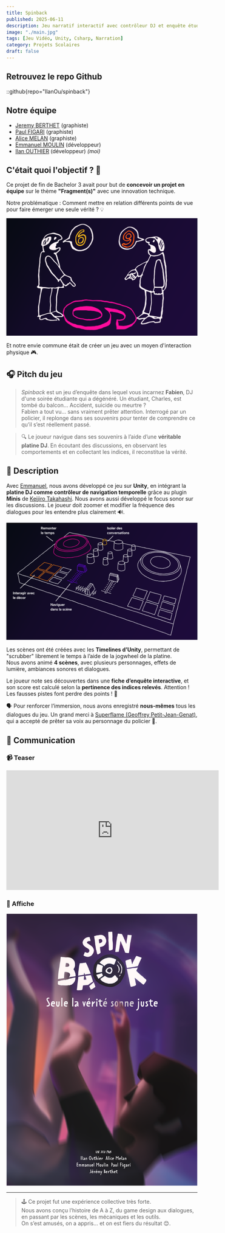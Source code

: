```yaml
---
title: Spinback
published: 2025-06-11
description: Jeu narratif interactif avec contrôleur DJ et enquête étudiante 🔍
image: "./main.jpg"
tags: [Jeu Vidéo, Unity, Csharp, Narration]
category: Projets Scolaires
draft: false
---
```


## Retrouvez le repo Github

::github{repo="IlanOu/spinback"}

## Notre équipe

- [Jeremy BERTHET](https://linktr.ee/aarleem) (graphiste)
- [Paul FIGARI](https://www.paulfigari.fr/) (graphiste)
- [Alice MELAN](https://www.linkedin.com/in/alice-melan-267378258/) (graphiste)
- [Emmanuel MOULIN](https://github.com/Kibishi47) (développeur)
- [Ilan OUTHIER](https://github.com/IlanOu) (développeur) *(moi)*

## C'était quoi l'objectif ? 🤔

Ce projet de fin de Bachelor 3 avait pour but de **concevoir un projet en équipe** sur le thème **"Fragment(s)"** avec une innovation technique.

Notre problématique : Comment mettre en relation différents points de vue pour faire émerger une seule vérité ? 💡

![Points de vue](./point-of-view.png)

Et notre envie commune était de créer un jeu avec un moyen d'interaction physique 🎮.

## 🎧 Pitch du jeu

> *Spinback* est un jeu d’enquête dans lequel vous incarnez **Fabien**, DJ d'une soirée étudiante qui a dégénéré.
> Un étudiant, Charles, est tombé du balcon... Accident, suicide ou meurtre ?  
> Fabien a tout vu… sans vraiment prêter attention. Interrogé par un policier, il replonge dans ses souvenirs pour tenter de comprendre ce qu’il s’est réellement passé.

> 🔍 Le joueur navigue dans ses souvenirs à l’aide d’une **véritable platine DJ**. En écoutant des discussions, en observant les comportements et en collectant les indices, il reconstitue la vérité.

## 📝 Description

Avec [Emmanuel](https://github.com/Kibishi47), nous avons développé ce jeu sur **Unity**, en intégrant la **platine DJ comme contrôleur de navigation temporelle** grâce au plugin **Minis** de [Keijiro Takahashi](https://github.com/keijiro/Minis).
Nous avons aussi développé le focus sonor sur les discussions. Le joueur doit zoomer et modifier la fréquence des dialogues pour les entendre plus clairement 🔊.

![Platine](./platine.png)

Les scènes ont été créées avec les **Timelines d’Unity**, permettant de "scrubber" librement le temps à l’aide de la jogwheel de la platine.  
Nous avons animé **4 scènes**, avec plusieurs personnages, effets de lumière, ambiances sonores et dialogues.

Le joueur note ses découvertes dans une **fiche d’enquête interactive**, et son score est calculé selon la **pertinence des indices relevés**. Attention ! Les fausses pistes font perdre des points ! 😬

🗣️ Pour renforcer l’immersion, nous avons enregistré **nous-mêmes** tous les dialogues du jeu.
Un grand merci à [Superflame (Geoffrey Petit-Jean-Genat)](https://www.youtube.com/@superflameur), qui a accepté de prêter sa voix au personnage du policier 👮.

## 📢 Communication

### 📹 Teaser

<iframe 
width="560" 
height="315" 
src="https://www.youtube-nocookie.com/embed/t0MhQf51rM4?si=PiAJdwLnF4oAxQrN" 
title="Spinback Teaser" 
frameborder="0" 
allow="accelerometer; autoplay; clipboard-write; encrypted-media; gyroscope; picture-in-picture; web-share" 
referrerpolicy="strict-origin-when-cross-origin" 
allowfullscreen>
</iframe>

### 📸 Affiche

![Affiche](./affiche.png)

---

> 🕹️ Ce projet fut une expérience collective très forte.  
> Nous avons conçu l’histoire de A à Z, du game design aux dialogues, en passant par les scènes, les mécaniques et les outils.  
> On s’est amusés, on a appris… et on est fiers du résultat 😊.
